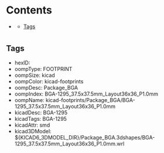 



Contents
========

* [](#)
	* [Tags](#tags)

# 

## Tags

- hexID: 
- oompType: FOOTPRINT
- oompSize: kicad
- oompColor: kicad-footprints
- oompDesc: Package_BGA
- oompIndex: BGA-1295_37.5x37.5mm_Layout36x36_P1.0mm
- oompName: kicad-footprints/Package_BGA/BGA-1295_37.5x37.5mm_Layout36x36_P1.0mm
- kicadDesc: BGA-1295
- kicadTags: BGA-1295
- kicadAttr: smd
- kicad3DModel: ${KICAD6_3DMODEL_DIR}/Package_BGA.3dshapes/BGA-1295_37.5x37.5mm_Layout36x36_P1.0mm.wrl
